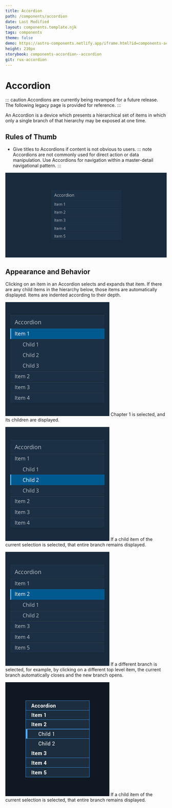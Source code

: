 ```yaml
---
title: Accordion
path: /components/accordion
date: Last Modified
layout: components.template.njk
tags: components
theme: false
demo: https://astro-components.netlify.app/iframe.html?id=components-accordion--accordion
height: 210px
storybook: components-accordion--accordion
git: rux-accordion
---
```

# Accordion

::: caution
Accordions are currently being revamped for a future release. The following legacy page is provided for reference.
:::

An Accordion is a device which presents a hierarchical set of items in which only a single branch of that hierarchy may be exposed at one time.

## Rules of Thumb

* Give titles to Accordions if content is not obvious to users.
  ::: note
  Accordions are not commonly used for direct action or data manipulation. Use Accordions for navigation within a master-detail navigational pattern.
  :::

![Example of an accordion in its collapsed state](/img/components/accordion-1.png)

## Appearance and Behavior

Clicking on an item in an Accordion selects and expands that item. If there are any child items in the hierarchy below, those items are automatically displayed. Items are indented according to their depth.

![Chapter 1 is selected, and its children are displayed.](/img/components/accordion-2.png "Do: Item 1 is selected, and its children are displayed.")
Chapter 1 is selected, and its children are displayed.

![If a child item of the current selection is selected, that entire branch remains displayed.](/img/components/accordion-3.png "If a child item of the current selection is selected, that entire branch remains displayed.")
If a child item of the current selection is selected, that entire branch remains displayed.

![If a different branch is selected, for example, by clicking on a different top level item, the current branch automatically closes and the new branch opens.](/img/components/accordion-4.png "If a different branch is selected, for example, by clicking on a different top level item, the current branch automatically closes and the new branch opens.")
If a different branch is selected, for example, by clicking on a different top level item, the current branch automatically closes and the new branch opens.

![If a child item of the current selection is selected, that entire branch remains displayed.](/img/components/accordion-5.png "If a child item of the current selection is selected, that entire branch remains displayed.")
If a child item of the current selection is selected, that entire branch remains displayed.